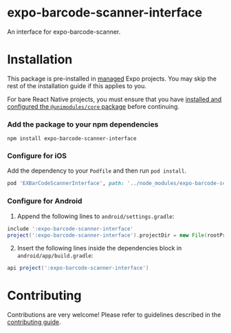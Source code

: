 # expo-barcode-scanner-interface

An interface for expo-barcode-scanner.

# Installation

This package is pre-installed in [managed](https://docs.expo.io/versions/latest/introduction/managed-vs-bare/) Expo projects. You may skip the rest of the installation guide if this applies to you.

For bare React Native projects, you must ensure that you have [installed and configured the `@unimodules/core` package](https://github.com/unimodules/core) before continuing.

### Add the package to your npm dependencies

```
npm install expo-barcode-scanner-interface
```

### Configure for iOS

Add the dependency to your `Podfile` and then run `pod install`.

```ruby
pod 'EXBarCodeScannerInterface', path: '../node_modules/expo-barcode-scanner-interface/ios'
```

### Configure for Android

1. Append the following lines to `android/settings.gradle`:

```gradle
include ':expo-barcode-scanner-interface'
project(':expo-barcode-scanner-interface').projectDir = new File(rootProject.projectDir, '../node_modules/expo-barcode-scanner-interface/android')
```

2. Insert the following lines inside the dependencies block in `android/app/build.gradle`:
```gradle
api project(':expo-barcode-scanner-interface')
```

# Contributing

Contributions are very welcome! Please refer to guidelines described in the [contributing guide]( https://github.com/expo/expo#contributing).
